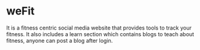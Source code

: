 # weFit
It is a fitness centric social media website that provides tools to track your fitness. It also includes a learn section which contains blogs to teach about fitness, anyone can post a blog after login.
